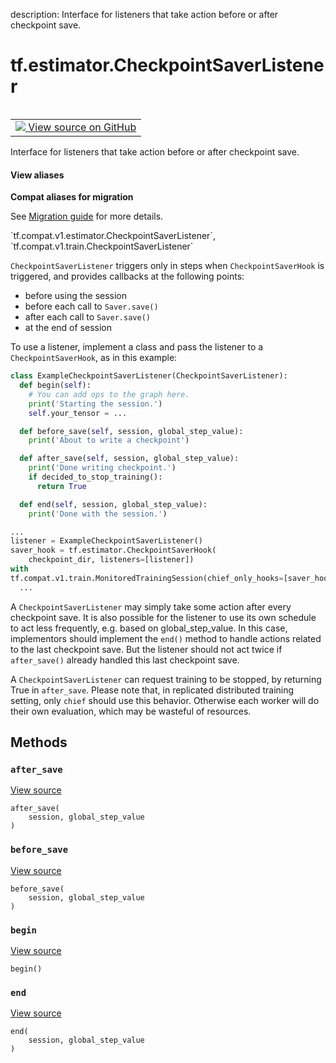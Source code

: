 description: Interface for listeners that take action before or after checkpoint save.

<div itemscope itemtype="http://developers.google.com/ReferenceObject">
<meta itemprop="name" content="tf.estimator.CheckpointSaverListener" />
<meta itemprop="path" content="Stable" />
<meta itemprop="property" content="after_save"/>
<meta itemprop="property" content="before_save"/>
<meta itemprop="property" content="begin"/>
<meta itemprop="property" content="end"/>
</div>

# tf.estimator.CheckpointSaverListener

<!-- Insert buttons and diff -->

<table class="tfo-notebook-buttons tfo-api nocontent" align="left">
<td>
  <a target="_blank" href="https://github.com/tensorflow/tensorflow/blob/r2.4/tensorflow/python/training/basic_session_run_hooks.py#L446-L509">
    <img src="https://www.tensorflow.org/images/GitHub-Mark-32px.png" />
    View source on GitHub
  </a>
</td>
</table>



Interface for listeners that take action before or after checkpoint save.

<section class="expandable">
  <h4 class="showalways">View aliases</h4>
  <p>
<b>Compat aliases for migration</b>
<p>See
<a href="https://www.tensorflow.org/guide/migrate">Migration guide</a> for
more details.</p>
<p>`tf.compat.v1.estimator.CheckpointSaverListener`, `tf.compat.v1.train.CheckpointSaverListener`</p>
</p>
</section>

<!-- Placeholder for "Used in" -->

`CheckpointSaverListener` triggers only in steps when `CheckpointSaverHook` is
triggered, and provides callbacks at the following points:
 - before using the session
 - before each call to `Saver.save()`
 - after each call to `Saver.save()`
 - at the end of session

To use a listener, implement a class and pass the listener to a
`CheckpointSaverHook`, as in this example:

```python
class ExampleCheckpointSaverListener(CheckpointSaverListener):
  def begin(self):
    # You can add ops to the graph here.
    print('Starting the session.')
    self.your_tensor = ...

  def before_save(self, session, global_step_value):
    print('About to write a checkpoint')

  def after_save(self, session, global_step_value):
    print('Done writing checkpoint.')
    if decided_to_stop_training():
      return True

  def end(self, session, global_step_value):
    print('Done with the session.')

...
listener = ExampleCheckpointSaverListener()
saver_hook = tf.estimator.CheckpointSaverHook(
    checkpoint_dir, listeners=[listener])
with
tf.compat.v1.train.MonitoredTrainingSession(chief_only_hooks=[saver_hook]):
  ...
```

A `CheckpointSaverListener` may simply take some action after every
checkpoint save. It is also possible for the listener to use its own schedule
to act less frequently, e.g. based on global_step_value. In this case,
implementors should implement the `end()` method to handle actions related to
the last checkpoint save. But the listener should not act twice if
`after_save()` already handled this last checkpoint save.

A `CheckpointSaverListener` can request training to be stopped, by returning
True in `after_save`. Please note that, in replicated distributed training
setting, only `chief` should use this behavior. Otherwise each worker will do
their own evaluation, which may be wasteful of resources.

## Methods

<h3 id="after_save"><code>after_save</code></h3>

<a target="_blank" href="https://github.com/tensorflow/tensorflow/blob/r2.4/tensorflow/python/training/basic_session_run_hooks.py#L505-L506">View source</a>

<pre class="devsite-click-to-copy prettyprint lang-py tfo-signature-link">
<code>after_save(
    session, global_step_value
)
</code></pre>




<h3 id="before_save"><code>before_save</code></h3>

<a target="_blank" href="https://github.com/tensorflow/tensorflow/blob/r2.4/tensorflow/python/training/basic_session_run_hooks.py#L502-L503">View source</a>

<pre class="devsite-click-to-copy prettyprint lang-py tfo-signature-link">
<code>before_save(
    session, global_step_value
)
</code></pre>




<h3 id="begin"><code>begin</code></h3>

<a target="_blank" href="https://github.com/tensorflow/tensorflow/blob/r2.4/tensorflow/python/training/basic_session_run_hooks.py#L499-L500">View source</a>

<pre class="devsite-click-to-copy prettyprint lang-py tfo-signature-link">
<code>begin()
</code></pre>




<h3 id="end"><code>end</code></h3>

<a target="_blank" href="https://github.com/tensorflow/tensorflow/blob/r2.4/tensorflow/python/training/basic_session_run_hooks.py#L508-L509">View source</a>

<pre class="devsite-click-to-copy prettyprint lang-py tfo-signature-link">
<code>end(
    session, global_step_value
)
</code></pre>







